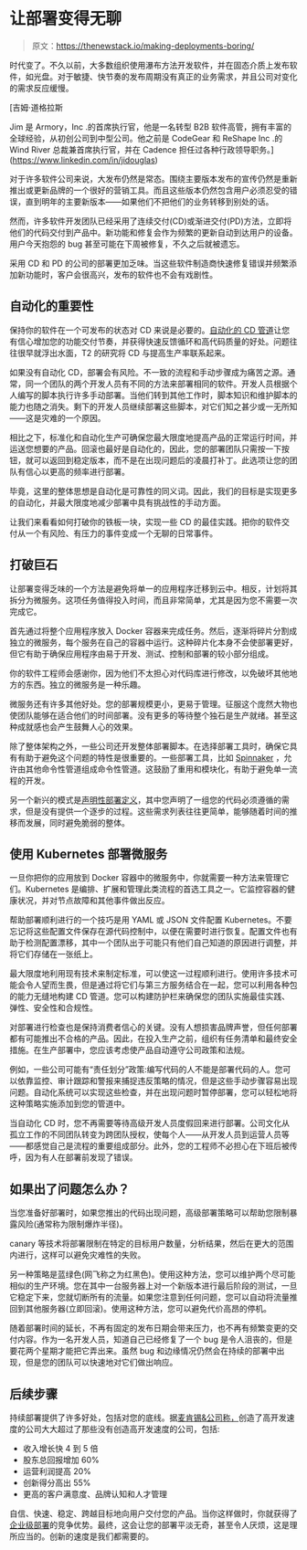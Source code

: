 # 让部署变得无聊

> 原文：<https://thenewstack.io/making-deployments-boring/>

时代变了。不久以前，大多数组织使用瀑布方法开发软件，并在固态介质上发布软件，如光盘。对于敏捷、快节奏的发布周期没有真正的业务需求，并且公司对变化的需求反应缓慢。

 [吉姆·道格拉斯

Jim 是 Armory，Inc .的首席执行官，他是一名转型 B2B 软件高管，拥有丰富的全球经验，从初创公司到中型公司。他之前是 CodeGear 和 ReShape Inc .的 Wind River 总裁兼首席执行官，并在 Cadence 担任过各种行政领导职务。](https://www.linkedin.com/in/jidouglas) 

对于许多软件公司来说，大发布仍然是常态。围绕主要版本发布的宣传仍然是重新推出或更新品牌的一个很好的营销工具。而且这些版本仍然包含用户必须忍受的错误，直到明年的主要新版本——如果他们不把他们的业务转移到别处的话。

然而，许多软件开发团队已经采用了连续交付(CD)或渐进交付(PD)方法，立即将他们的代码交付到产品中。新功能和修复会作为频繁的更新自动到达用户的设备。用户今天抱怨的 bug 甚至可能在下周被修复，不久之后就被遗忘。

采用 CD 和 PD 的公司的部署更加乏味。当这些软件制造商快速修复错误并频繁添加新功能时，客户会很高兴，发布的软件也不会有戏剧性。

## 自动化的重要性

保持你的软件在一个可发布的状态对 CD 来说是必要的。[自动化的 CD 管道](https://www.armory.io/blog/armorys-new-solution-for-kubernetes-deployments/)让您有信心增加您的功能交付节奏，并获得快速反馈循环和高代码质量的好处。问题往往很早就浮出水面，T2 的研究将 CD 与提高生产率联系起来。

如果没有自动化 CD，部署会有风险。不一致的流程和手动步骤成为痛苦之源。通常，同一个团队的两个开发人员有不同的方法来部署相同的软件。开发人员根据个人编写的脚本执行许多手动部署。当他们转到其他工作时，脚本知识和维护脚本的能力也随之消失。剩下的开发人员继续部署这些脚本，对它们知之甚少或一无所知——这是灾难的一个原因。

相比之下，标准化和自动化生产可确保您最大限度地提高产品的正常运行时间，并运送您想要的产品。回滚也最好是自动化的，因此，您的部署团队只需按一下按钮，就可以返回到稳定版本，而不是在出现问题后的凌晨打补丁。此选项让您的团队有信心以更高的频率进行部署。

毕竟，这里的整体思想是自动化是可靠性的同义词。因此，我们的目标是实现更多的自动化，并最大限度地减少部署中具有挑战性的手动方面。

让我们来看看如何打破你的铁板一块，实现一些 CD 的最佳实践。把你的软件交付从一个有风险、有压力的事件变成一个无聊的日常事件。

## 打破巨石

让部署变得乏味的一个方法是避免将单一的应用程序迁移到云中。相反，计划将其拆分为微服务。这项任务值得投入时间，而且非常简单，尤其是因为您不需要一次完成它。

首先通过将整个应用程序放入 Docker 容器来完成任务。然后，逐渐将碎片分割成独立的微服务，每个服务在自己的容器中运行。这种碎片化本身不会使部署更好，但它有助于确保应用程序由易于开发、测试、控制和部署的较小部分组成。

你的软件工程师会感谢你，因为他们不太担心对代码库进行修改，以免破坏其他地方的东西。独立的微服务是一种乐趣。

微服务还有许多其他好处。您的部署规模更小，更易于管理。征服这个庞然大物也使团队能够在适合他们的时间部署。没有更多的等待整个独石是生产就绪。甚至这种成就感也会产生鼓舞人心的效果。

除了整体架构之外，一些公司还开发整体部署脚本。在选择部署工具时，确保它具有有助于避免这个问题的特性是很重要的。一些部署工具，比如 [Spinnaker](https://www.armory.io/what-is-spinnaker/) ，允许由其他命令性管道组成命令性管道。这鼓励了重用和模块化，有助于避免单一流程的开发。

另一个新兴的模式是[声明性部署定义](https://www.youtube.com/watch?v=uowJIYDyUQY)，其中您声明了一组您的代码必须遵循的需求，但是没有提供一个逐步的过程。这些需求列表往往更简单，能够随着时间的推移而发展，同时避免脆弱的整体。

## 使用 Kubernetes 部署微服务

一旦你把你的应用放到 Docker 容器中的微服务中，你就需要一种方法来管理它们。Kubernetes 是编排、扩展和管理此类流程的首选工具之一。它监控容器的健康状况，并对节点故障和其他事件做出反应。

帮助部署顺利进行的一个技巧是用 YAML 或 JSON 文件配置 Kubernetes。不要忘记将这些配置文件保存在源代码控制中，以便在需要时进行恢复。配置文件也有助于检测配置漂移，其中一个团队出于可能只有他们自己知道的原因进行调整，并将它们存储在一张纸上。

最大限度地利用现有技术来制定标准，可以使这一过程顺利进行。使用许多技术可能会令人望而生畏，但是通过将它们与第三方服务结合在一起，您可以利用各种包的能力无缝地构建 CD 管道。您可以构建防护栏来确保您的团队实施最佳实践、弹性、安全性和合规性。

对部署进行检查也是保持消费者信心的关键。没有人想损害品牌声誉，但任何部署都有可能推出不合格的产品。因此，在投入生产之前，组织有任务清单和最终安全措施。在生产部署中，您应该考虑使产品自动遵守公司政策和法规。

例如，一些公司可能有“责任划分”政策:编写代码的人不能是部署代码的人。您可以依靠监控、审计跟踪和警报来捕捉违反策略的情况，但是这些手动步骤容易出现问题。自动化系统可以实现这些检查，并在出现问题时暂停部署，您可以轻松地将这种策略实施添加到您的管道中。

当自动化 CD 时，您不再需要等待高级开发人员度假回来进行部署。公司文化从孤立工作的不同团队转变为跨团队授权，使每个人——从开发人员到运营人员等——都感觉自己是流程的重要组成部分。此外，您的工程师不必担心在下班后被传呼，因为有人在部署前发现了错误。

## 如果出了问题怎么办？

当您准备好部署时，如果您推出的代码出现问题，高级部署策略可以帮助您限制暴露风险(通常称为限制爆炸半径)。

canary 等技术将部署限制在特定的目标用户数量，分析结果，然后在更大的范围内进行，这样可以避免灾难性的失败。

另一种策略是蓝绿色(网飞称之为红黑色)。使用这种方法，您可以维护两个尽可能相似的生产环境。您在其中一台服务器上对一个新版本进行最后阶段的测试，一旦它稳定下来，您就切断所有的流量。如果您注意到任何问题，您可以自动将流量推回到其他服务器(立即回滚)。使用这种方法，您可以避免代价高昂的停机。

随着部署时间的延长，不再有固定的发布日期会带来压力，也不再有频繁变更的交付内容。作为一名开发人员，知道自己已经修复了一个 bug 是令人沮丧的，但是要花两个星期才能把它弄出来。虽然 bug 和边缘情况仍然会在持续的部署中出现，但是您的团队可以快速地对它们做出响应。

## 后续步骤

持续部署提供了许多好处，包括对您的底线。据[麦肯锡&公司称，](https://www.mckinsey.com/industries/technology-media-and-telecommunications/our-insights/developer-velocity-how-software-excellence-fuels-business-performance)创造了高开发速度的公司大大超过了那些没有创造高开发速度的公司，包括:

*   收入增长快 4 到 5 倍
*   股东总回报增加 60%
*   运营利润提高 20%
*   创新得分高出 55%
*   更高的客户满意度、品牌认知和人才管理

自信、快速、稳定、跨越目标地向用户交付您的产品。当你这样做时，你就获得了[企业级部署](https://www.armory.io/what-are-enterprise-scale-deployments/)的竞争优势。最终，这会让您的部署平淡无奇，甚至令人厌烦，这是理所应当的。创新的速度是我们都需要的。

<svg xmlns:xlink="http://www.w3.org/1999/xlink" viewBox="0 0 68 31" version="1.1"><title>Group</title> <desc>Created with Sketch.</desc></svg>